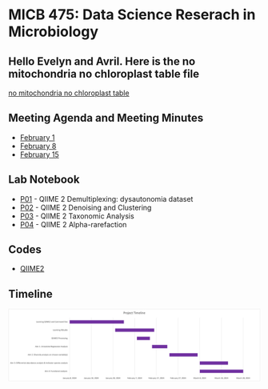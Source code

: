 # MICB 475: Data Science Reserach in Microbiology

## Hello Evelyn and Avril. Here is the no mitochondria no chloroplast table file ##
[no mitochondria no chloroplast table](/QIIME2/export/alpha-rarefaction-no-mitochondria-no-chloroplast.qzv)

## Meeting Agenda and Meeting Minutes ##
* [February 1](/meeting_minutes/Feb_1.md)
* [February 8](/meeting_minutes/Feb_8.md)
* [February 15](/meeting_minutes/Feb_15.md)

## Lab Notebook ##
* [P01](/Notebook/P01.md) - QIIME 2 Demultiplexing: dysautonomia dataset
* [P02](/Notebook/P02.md) - QIIME 2 Denoising and Clustering
* [P03](/Notebook/P02.md) - QIIME 2 Taxonomic Analysis
* [P04](/Notebook/P04.md) - QIIME 2 Alpha-rarefaction

## Codes ##
* [QIIME2](/QIIME2/QIIME2_codes.txt)

## Timeline ##
<img src="/meeting_minutes/micb_475_timeline.png" >
